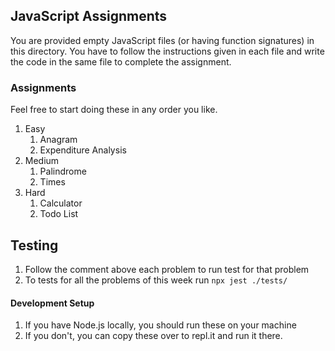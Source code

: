 ## JavaScript Assignments

You are provided empty JavaScript files (or having function signatures) in this directory. 
You have to follow the instructions given in each file and write the code in the same file to complete the assignment.

### Assignments
Feel free to start doing these in any order you like.
1. Easy
   1. Anagram
   2. Expenditure Analysis
2. Medium
   1. Palindrome
   2. Times
3. Hard
   1. Calculator
   2. Todo List

## Testing
1. Follow the comment above each problem to run test for that problem
3. To tests for all the problems of this week run ```npx jest ./tests/```

#### Development Setup
1. If you have Node.js locally, you should run these on your machine 
2. If you don't, you can copy these over to repl.it and run it there.

